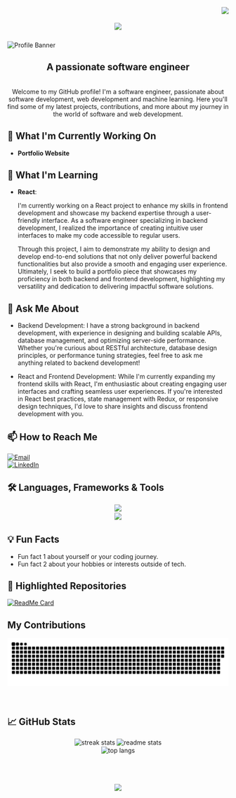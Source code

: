 <img align="right" src="https://visitor-badge.laobi.icu/badge?page_id=KafuiAdaku.KafuiAdaku"></img>

<h1 align="center">
    <img src="https://readme-typing-svg.herokuapp.com/?font=Rigteous&size=35&center=true&vCenter=true&width=500&height=70&duration=4000&lines=Hi+There!+👋;+I'm+Dennis+Adaku!;">
</h1>

![Profile Banner](url-to-your-banner-image)

<h2 align="center">A passionate software engineer</h2>

<br>

<div align="center">
    Welcome to my GitHub profile! I'm a software engineer, passionate about software development, 
    web development and machine learning. Here you'll find some of my latest projects, contributions, 
    and more about my journey in the world of software and web development.
</div>

## 🔭 What I'm Currently Working On

- **Portfolio Website**

## 🌱 What I'm Learning

- **React**:  

    I'm currently working on a React project to enhance my skills in frontend development and 
    showcase my backend expertise through a user-friendly interface. As a software engineer 
    specializing in backend development, I realized the importance of creating intuitive user 
    interfaces to make my code accessible to regular users.

    Through this project, I aim to demonstrate my ability to design and develop end-to-end 
    solutions that not only deliver powerful backend functionalities but also provide a smooth 
    and engaging user experience. Ultimately, I seek to build a portfolio piece that showcases 
    my proficiency in both backend and frontend development, highlighting my versatility 
    and dedication to delivering impactful software solutions.

## 💬 Ask Me About

- Backend Development:
I have a strong background in backend development, with experience in designing and building 
scalable APIs, database management, and optimizing server-side performance. Whether you're 
curious about RESTful architecture, database design principles, or performance tuning strategies, 
feel free to ask me anything related to backend development!

- React and Frontend Development:
While I'm currently expanding my frontend skills with React, I'm enthusiastic about 
creating engaging user interfaces and crafting seamless user experiences. 
If you're interested in React best practices, state management with Redux, 
or responsive design techniques, I'd love to share insights and discuss frontend development with you.

## 📫 How to Reach Me

[![Email](https://img.shields.io/badge/Gmail-333333?style=for-the-badge&logo=gmail&logoColro=red)](mailto:ouvertn@gmail.com)<br>
[![LinkedIn](https://img.shields.io/badge/LinkedIn-0077B5?style=for-the-badge&logo=linkedin&logoColor=white)](https://linkedin.com/in/dennisadaku)


## 🛠️ Languages, Frameworks & Tools

<div>
    <div align=center>
        <a href="https://skillicons.dev">
            <img src="https://skillicons.dev/icons?i=python,javascript,nodejs,mysql,django,flask,c"><br>
            <img src="https://skillicons.dev/icons?i=html,css,bootstrap,redis,react,git,r,matlab">
        </a>
    </div>
</div>

## 💡 Fun Facts

- Fun fact 1 about yourself or your coding journey.
- Fun fact 2 about your hobbies or interests outside of tech.

## 🎨 Highlighted Repositories

[![ReadMe Card](https://github-readme-stats.vercel.app/api/pin/?username=KafuiAdaku&repo=modern_blog_api&theme=radical)](https://github.com/KafuiAdaku/modern_blog_api)

## My Contributions

<div align="center">
    <img alt="snake eating my contributions" src="https://raw.githubusercontent.com/KafuiAdaku/KafuiAdaku.github.io/output/github-contribution-grid-snake.svg">
    <br><br><br>
</div>

## 📈 GitHub Stats

<div align="center">
    <img width="390" src="https://streak-stats.demolab.com/?user=KafuiAdaku&count_private=true&theme=react&border_radius=10" alt="streak stats">
    <img width="390" src="https://github-readme-stats.vercel.app/api?username=KafuiAdaku&count_private=true&show_icons=true&theme=react&rank_icon=github&border_radius=10" alt="readme stats">
    <br>
    <img width="325" align="center" src="https://github-readme-stats.vercel.app/api/top-langs/?username=KafuiAdaku&hide=HTML&langs_count=8&layout=compact&theme=react&border_radius=10&size_weight=0.5&count_weight=0.5&exclude_repo=github-readme-stats" alt="top langs">
    <br><br>
</div>

<h1 align="center">
    <img src="https://readme-typing-svg.herokuapp.com/?font=Rigteous&size=35&center=true&vCenter=true&width=600&height=70&duration=5000&lines=Feel+free+to+reach+out;if+you+have+any+questions,;want+to+collaborate,;or+just+want+to+connect.;+Thanks+for+visiting!+:)">
</h1>